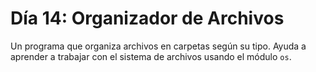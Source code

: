 # Día 14: Organizador de Archivos

Un programa que organiza archivos en carpetas según su tipo. Ayuda a aprender a trabajar con el sistema de archivos
usando el módulo `os`.
